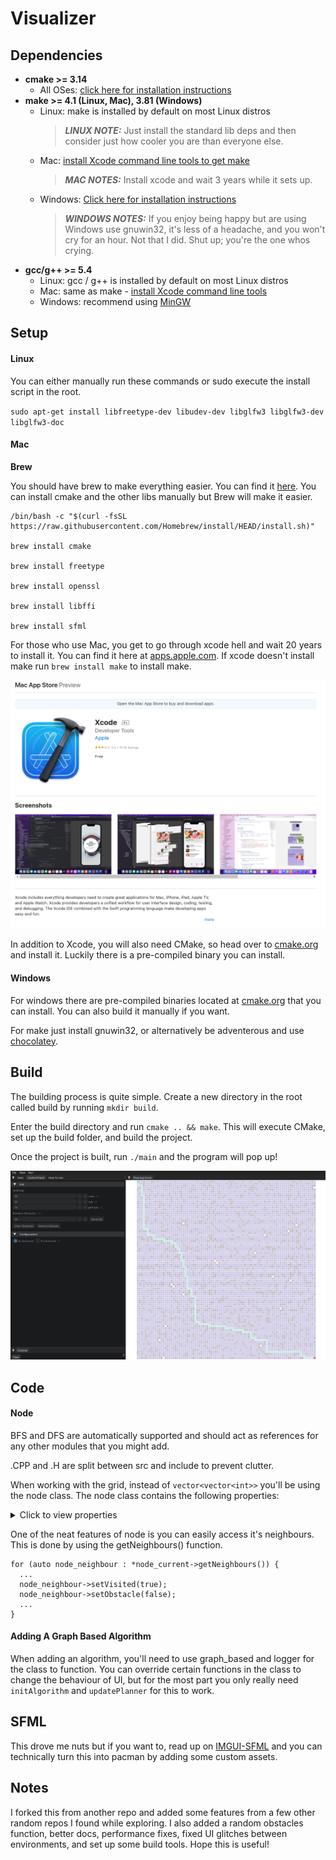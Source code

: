 # Visualizer

## **Dependencies**

- **cmake >= 3.14**
  - All OSes: [click here for installation instructions](https://cmake.org/install/)
- **make >= 4.1 (Linux, Mac), 3.81 (Windows)**
  - Linux: make is installed by default on most Linux distros
    > **_LINUX NOTE:_** Just install the standard lib deps and then consider just how cooler you are than everyone else.
  - Mac: [install Xcode command line tools to get make](https://developer.apple.com/xcode/features/)
    > **_MAC NOTES:_** Install xcode and wait 3 years while it sets up.
  - Windows: [Click here for installation instructions](http://gnuwin32.sourceforge.net/packages/make.htm)
    > **_WINDOWS NOTES:_** If you enjoy being happy but are using Windows use gnuwin32, it's less of a headache, and you won't cry for an hour. Not that I did. Shut up; you're the one whos crying.
- **gcc/g++ >= 5.4**
  - Linux: gcc / g++ is installed by default on most Linux distros
  - Mac: same as make - [install Xcode command line tools](https://developer.apple.com/xcode/features/)
  - Windows: recommend using [MinGW](http://www.mingw.org/)

## **Setup**

#### Linux

You can either manually run these commands or sudo execute the install script in the root.

`sudo apt-get install libfreetype-dev libudev-dev libglfw3 libglfw3-dev libglfw3-doc`

#### Mac

**Brew**

You should have brew to make everything easier. You can find it [here](https://brew.sh/). You can install cmake and the other libs manually but Brew will make it easier.

```
/bin/bash -c "$(curl -fsSL https://raw.githubusercontent.com/Homebrew/install/HEAD/install.sh)"

brew install cmake

brew install freetype

brew install openssl

brew install libffi

brew install sfml
```

For those who use Mac, you get to go through xcode hell and wait 20 years to install it. You can find it here at [apps.apple.com](https://apps.apple.com/us/app/xcode/id497799835?mt=12). If xcode doesn't install make run `brew install make` to install make.

![](figures/xcode.png)

In addition to Xcode, you will also need CMake, so head over to [cmake.org](https://cmake.org/download/) and install it. Luckily there is a pre-compiled binary you can install.

#### Windows

For windows there are pre-compiled binaries located at [cmake.org](https://cmake.org/download/) that you can install. You can also build it manually if you want.

For make just install gnuwin32, or alternatively be adventerous and use [chocolatey](https://chocolatey.org/install).

## **Build**

The building process is quite simple. Create a new directory in the root called build by running `mkdir build`.

Enter the build directory and run `cmake .. && make`. This will execute CMake, set up the build folder, and build the project.

Once the project is built, run `./main` and the program will pop up!

![](figures/pathex.png)

## **Code**

#### Node

BFS and DFS are automatically supported and should act as references for any other modules that you might add.

.CPP and .H are split between src and include to prevent clutter.

When working with the grid, instead of `vector<vector<int>>` you'll be using the node class. The node class contains the following properties:

<details>
  <summary>Click to view properties</summary>

```
// Constructor
Node();

// Destructor
~Node();

// Functions
const bool isObstacle() const;
const bool isVisited() const;
const bool isFrontier() const;
const bool isPath() const;
const bool isStart() const;
const bool isGoal() const;

// Accessors
sf::Vector2i getPos() const;
std::shared_ptr<Node> getParentNode();
const std::vector<std::shared_ptr<Node>>* getNeighbours() const;
const double getGDistance() const;
const double getFDistance() const;

// Mutators
void setObstacle(bool b);
void setVisited(bool b);
void setFrontier(bool b);
void setPath(bool b);
void setStart(bool b);
void setGoal(bool b);
void setPosition(sf::Vector2i pos);
void setNeighbours(std::shared_ptr<Node> node);
void clearNeighbours();
void setParentNode(std::shared_ptr<Node> node);
void setGDistance(double dist);
void setFDistance(double dist);

//protected
// Variables
bool isObstacle_;
bool isVisited_;
bool isFrontier_;
bool isPath_;
bool isStart_;
bool isGoal_;
sf::Vector2i pos_;
std::vector<std::shared_ptr<Node>> vecNeighbours_;
std::shared_ptr<Node> parent_;
double gDist_;
double fDist_;
```

</details>

One of the neat features of node is you can easily access it's neighbours. This is done by using the getNeighbours() function.

```
for (auto node_neighbour : *node_current->getNeighbours()) {
  ...
  node_neighbour->setVisited(true);
  node_neighbour->setObstacle(false);
  ...
}
```

#### Adding A Graph Based Algorithm

When adding an algorithm, you'll need to use graph_based and logger for the class to function. You can override certain functions in the class to change the behaviour of UI, but for the most part you only really need `initAlgorithm` and `updatePlanner` for this to work.

## **SFML**

This drove me nuts but if you want to, read up on [IMGUI-SFML](https://github.com/eliasdaler/imgui-sfml) and you can technically turn this into pacman by adding some custom assets.

## Notes

I forked this from another repo and added some features from a few other random repos I found while exploring. I also added a random obstacles function, better docs, performance fixes, fixed UI glitches between environments, and set up some build tools. Hope this is useful!
